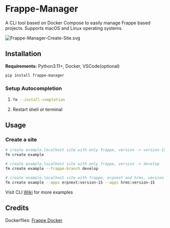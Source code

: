 # Frappe-Manager

A CLI tool based on Docker Compose to easily manage Frappe based projects. Supports macOS and Linux operating systems.

![Frappe-Manager-Create-Site.svg](https://user-images.githubusercontent.com/28294795/283108791-0237d05a-2562-48be-987b-037a200d71a3.svg)


## Installation
**Requirements:** Python3.11+, Docker, VSCode(optional)

```bash
pip install frappe-manager
```

### Setup Autocompletion    
1. ```bash
   fm --install-completion
   ```
2. Restart shell or terminal


## Usage
### Create a site

```bash
# create example.localhost site with only frappe, version -> version-15
fm create example

# create example.localhost site with only frappe, version -> develop
fm create example --frappe-branch develop

# create example.localhost site with frappe, erpnext and hrms, version -> version-15
fm create example --apps erpnext:version-15 --apps hrms:version-15    
```

Visit CLI [Wiki](https://github.com/rtCamp/Frappe-Manager/wiki) for more examples

## Credits
Dockerfiles: [Frappe Docker](https://github.com/frappe/frappe_docker)
